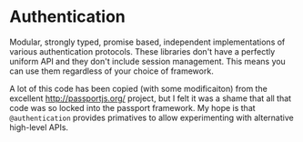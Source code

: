 # Authentication

Modular, strongly typed, promise based, independent implementations of various
authentication protocols. These libraries don't have a perfectly uniform API and
they don't include session management. This means you can use them regardless of
your choice of framework.

A lot of this code has been copied (with some modificaiton) from the excellent
http://passportjs.org/ project, but I felt it was a shame that all that code was
so locked into the passport framework. My hope is that `@authentication`
provides primatives to allow experimenting with alternative high-level APIs.
